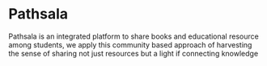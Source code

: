 # Pathsala
Pathsala is an integrated platform to share books and educational resource among students, we apply this community based approach of harvesting the sense of sharing not just resources but a light if connecting knowledge
